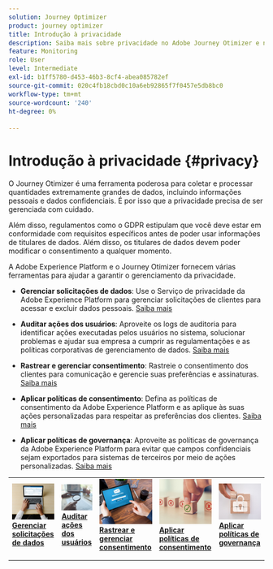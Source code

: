 ```yaml
---
solution: Journey Optimizer
product: journey optimizer
title: Introdução à privacidade
description: Saiba mais sobre privacidade no Adobe Journey Otimizer e na Adobe Experience Platform.
feature: Monitoring
role: User
level: Intermediate
exl-id: b1ff5780-d453-46b3-8cf4-abea085782ef
source-git-commit: 020c4fb18cbd0c10a6eb92865f7f0457e5db8bc0
workflow-type: tm+mt
source-wordcount: '240'
ht-degree: 0%

---
```


# Introdução à privacidade {#privacy}

O Journey Otimizer é uma ferramenta poderosa para coletar e processar quantidades extremamente grandes de dados, incluindo informações pessoais e dados confidenciais. É por isso que a privacidade precisa de ser gerenciada com cuidado.

Além disso, regulamentos como o GDPR estipulam que você deve estar em conformidade com requisitos específicos antes de poder usar informações de titulares de dados. Além disso, os titulares de dados devem poder modificar o consentimento a qualquer momento.

A Adobe Experience Platform e o Journey Otimizer fornecem várias ferramentas para ajudar a garantir o gerenciamento da privacidade.

* **Gerenciar solicitações de dados**: Use o Serviço de privacidade da Adobe Experience Platform para gerenciar solicitações de clientes para acessar e excluir dados pessoais. [Saiba mais](requests.md)

* **Auditar ações dos usuários**: Aproveite os logs de auditoria para identificar ações executadas pelos usuários no sistema, solucionar problemas e ajudar sua empresa a cumprir as regulamentações e as políticas corporativas de gerenciamento de dados. [Saiba mais](audit-logs.md)

* **Rastrear e gerenciar consentimento**: Rastreie o consentimento dos clientes para comunicação e gerencie suas preferências e assinaturas. [Saiba mais](opt-out.md)

* **Aplicar políticas de consentimento**: Defina as políticas de consentimento da Adobe Experience Platform e as aplique às suas ações personalizadas para respeitar as preferências dos clientes. [Saiba mais](../action/consent.md)

* **Aplicar políticas de governança**: Aproveite as políticas de governança da Adobe Experience Platform para evitar que campos confidenciais sejam exportados para sistemas de terceiros por meio de ações personalizadas. [Saiba mais](../action/action-privacy.md)

<table style="table-layout:fixed"><tr style="border: 0;">
<td>
<a href="requests.md">
<img alt="Líder" src="../assets/do-not-localize/privacy-request.jpeg">
</a>
<div><a href="requests.md"><strong>Gerenciar solicitações de dados</strong>
</div>
<p>
</td>
<td>
<a href="audit-logs.md">
<img alt="Pouco frequentes" src="../assets/do-not-localize/privacy-audit.jpeg">
</a>
<div>
<a href="audit-logs.md"><strong>Auditar ações dos usuários</strong></a>
</div>
<p></td>
<td>
<a href="opt-out.md">
<img alt="Validação" src="../assets/do-not-localize/privacy-track-consent.jpeg">
</a>
<div>
<a href="opt-out.md"><strong>Rastrear e gerenciar consentimento</strong></a>
</div>
<p>
</td>
<td>
<a href="../action/consent.md">
<img alt="Validação" src="../assets/do-not-localize/privacy-consent-policies.jpeg">
</a>
<div>
<a href="../action/consent.md"><strong>Aplicar políticas de consentimento</strong></a>
</div>
<p>
</td>
<td>
<a href="../action/action-privacy.md">
<img alt="Validação" src="../assets/do-not-localize/privacy-governance.jpeg">
</a>
<div>
<a href="../action/action-privacy.md"><strong>Aplicar políticas de governança</strong></a>
</div>
<p>
</td>
</tr></table>
